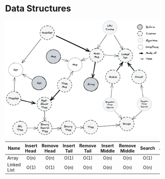 # Data Structures

![data-structures-map]

[data-structures-map]: data-structures-map.png "Data Structures Map"

| Name        | Insert Head  | Remove Head | Insert Tail | Remove Tail | Insert Middle | Remove Middle | Search | Access |
| ----------- | :----------: | :---------: | :---------: | :---------: | :-----------: | :-----------: | :----: | :----: |
| Array       |     O(n)     |    O(n)     |    O(1)     |    O(1)     |     O(n)      |     O(n)      |  O(1)  |  O(1)  |
| Linked List |     O(1)     |    O(1)     |    O(n)     |    O(n)     |     O(n)      |     O(n)      |  O(n)  |  O(n)  |
